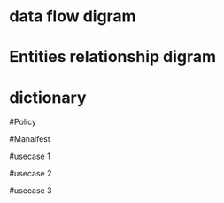 # data flow digram 

# Entities relationship digram 

# dictionary 

#Policy 

#Manaifest 

#usecase 1

#usecase 2

#usecase 3
